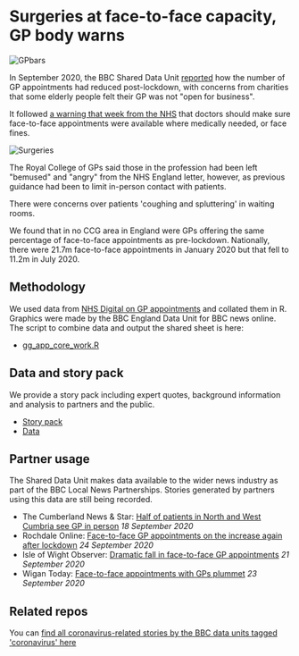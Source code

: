 # Surgeries at face-to-face capacity, GP body warns

![GPbars](https://user-images.githubusercontent.com/61186777/93495188-c09eb280-f905-11ea-8eec-272513157593.png)


In September 2020, the BBC Shared Data Unit [reported](https://www.bbc.co.uk/news/uk-england-54180359) how the number of GP appointments had reduced post-lockdown, with concerns from charities that some elderly people felt their GP was not "open for business".

It followed [a warning that week from the NHS](https://www.bbc.co.uk/news/health-54138915) that doctors should make sure face-to-face appointments were available where medically needed, or face fines.

![Surgeries](https://user-images.githubusercontent.com/61186777/93494815-5b4ac180-f905-11ea-9716-4e8dd88690a8.png)

The Royal College of GPs said those in the profession had been left "bemused" and "angry" from the NHS England letter, however, as previous guidance had been to limit in-person contact with patients.

There were concerns over patients 'coughing and spluttering' in waiting rooms.

We found that in no CCG area in England were GPs offering the same percentage of face-to-face appointments as pre-lockdown. Nationally, there were 21.7m face-to-face appointments in January 2020 but that fell to 11.2m in July 2020.

## Methodology

We used data from [NHS Digital on GP appointments](https://digital.nhs.uk/data-and-information/publications/statistical/appointments-in-general-practice) and collated them in R.
Graphics were made by the BBC England Data Unit for BBC news online.
The script to combine data and output the shared sheet is here:
* [gg_app_core_work.R](https://github.com/BBC-Data-Unit/gp_face_to_face_appointments/blob/master/gp_app_core_work.R)

## Data and story pack
We provide a story pack including expert quotes, background information and analysis to partners and the public.

* [Story pack](https://docs.google.com/document/d/17cnqOskspNvkiuPxi_alifQRoqvDn705sxCs_g7EV-k/edit?usp=sharing)
* [Data](https://docs.google.com/spreadsheets/d/1bIIzpEo53_eL7i0pA_rEJ9GPzruwtLxN0bdO1Iz-JtM/edit?usp=sharing)

## Partner usage

The Shared Data Unit makes data available to the wider news industry as part of the BBC Local News Partnerships. Stories generated by partners using this data are still being recorded.

* The Cumberland News & Star: [Half of patients in North and West Cumbria see GP in person](https://www.newsandstar.co.uk/news/18729397.half-patients-north-west-cumbria-see-gp-person/) *18 September 2020*
* Rochdale Online: [Face-to-face GP appointments on the increase again after lockdown](https://www.rochdaleonline.co.uk/news-features/2/news-headlines/136656/facetoface-gp-appointments-on-the-increase-again-after-lockdown) *24 September 2020*
* Isle of Wight Observer: [Dramatic fall in face-to-face GP appointments](https://iwobserver.co.uk/dramatic-fall-in-face-to-face-gp-appointments/) *21 September 2020*
* Wigan Today: [Face-to-face appointments with GPs plummet](https://www.wigantoday.net/health/face-face-appointments-gps-plummet-2980147) *23 September 2020*

## Related repos

You can [find all coronavirus-related stories by the BBC data units tagged 'coronavirus' here](https://github.com/search?q=topic%3Acoronavirus+org%3ABBC-Data-Unit&type=Repositories)
